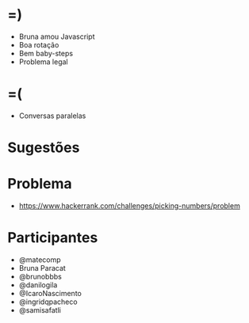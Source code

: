 # =)

- Bruna amou Javascript
- Boa rotação
- Bem baby-steps
- Problema legal

# =(

- Conversas paralelas

# Sugestões

# Problema

- https://www.hackerrank.com/challenges/picking-numbers/problem

# Participantes

- @matecomp
- Bruna Paracat
- @brunobbbs
- @danilogila
- @IcaroNascimento
- @ingridqpacheco
- @samisafatli